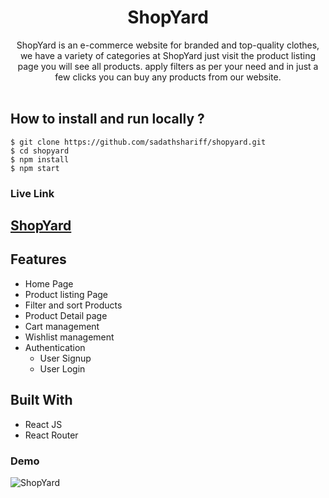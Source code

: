 <h1 align="center">
<b>ShopYard</b>
</h1>


<div align="center">
ShopYard is an e-commerce website for branded and top-quality clothes, we have a variety of categories at ShopYard just visit the product listing page you will see all products. apply filters as per your need and in just a few clicks you can buy any products from our website.
</div><br/>

## **How to install and run locally ?**

```
$ git clone https://github.com/sadathshariff/shopyard.git
$ cd shopyard
$ npm install
$ npm start
```

### Live Link

## [ShopYard](https://shopyard.vercel.app/)

## Features

- Home Page
- Product listing Page
- Filter and sort Products
- Product Detail page
- Cart management
- Wishlist management
- Authentication
  - User Signup
  - User Login

## Built With

- React JS
- React Router

### Demo

![ShopYard](https://res.cloudinary.com/sadath/image/upload/v1649207854/ShopYard/ShopYard_vmfvxn.gif)
